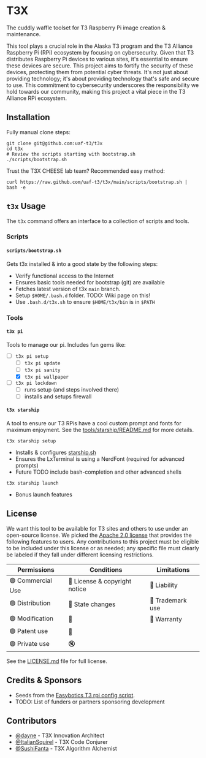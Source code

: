 # T3X
The cuddly waffle toolset for T3 Raspberry Pi image creation & maintenance.

This tool plays a crucial role in the Alaska T3 program and the T3 Alliance Raspberry Pi (RPi) ecosystem by focusing on cybersecurity. Given that T3 distributes Raspberry Pi devices to various sites, it's essential to ensure these devices are secure. This project aims to fortify the security of these devices, protecting them from potential cyber threats. It's not just about providing technology; it's about providing technology that's safe and secure to use. This commitment to cybersecurity underscores the responsibility we hold towards our community, making this project a vital piece in the T3 Alliance RPi ecosystem.

## Installation

Fully manual clone steps:
```
git clone git@github.com:uaf-t3/t3x
cd t3x
# Review the scripts starting with bootstrap.sh
./scripts/bootstrap.sh
```

Trust the T3X CHEESE lab team? Recommended easy method:
```
curl https://raw.github.com/uaf-t3/t3x/main/scripts/bootstrap.sh | bash -e
```

## `t3x` Usage

The `t3x` command offers an interface to a collection of scripts and tools.

### Scripts

#### `scripts/bootstrap.sh` 
Gets t3x installed & into a good state by the following steps:
- Verify functional access to the Internet
- Ensures basic tools needed for bootstrap (git) are available
- Fetches latest version of t3x `main` branch. 
- Setup `$HOME/.bash.d` folder. TODO: Wiki page on this!  
- Use `.bash.d/t3x.sh` to ensure `$HOME/t3x/bin` is in `$PATH`


### Tools

#### `t3x pi` 
Tools to manage our pi.  Includes fun gems like:
- [ ] `t3x pi setup`
  - [ ] `t3x pi update`
  - [ ] `t3x pi sanity`
  - [x] `t3x pi wallpaper`
- [ ] `t3x pi lockdown`
  - [ ] runs setup (and steps involved there)
  - [ ] installs and setups firewall

#### `t3x starship`

A tool to ensure our T3 RPis have a cool custom prompt and fonts for maximum enjoyment.  See the [tools/starship/README.md](./tools/starship/README.md) for more details.  

`t3x starship setup`
- Installs & configures [starship.sh](https://starship.sh)
- Ensures the LxTerminal is using a NerdFont (required for advanced prompts)
- Future TODO include bash-completion and other advanced shells

`t3x starship launch`
- Bonus launch features

## License

We want this tool to be available for T3 sites and others to use under an 
open-source license. We picked the [Apache 2.0 license](https://choosealicense.com/licenses/apache-2.0/) 
that provides the following features to users. Any contributions to this project
must be eligible to be included under this license or as needed; any specific file must clearly be labeled if they fall under different licensing restrictions. 

| Permissions | Conditions | Limitations |
| ----------- | ---------- | ----------- | 
| :green_circle: Commercial Use | :large_blue_circle: License & copyright notice | :red_circle: Liability |
| :green_circle: Distribution   | :large_blue_circle: State changes | :red_circle: Trademark use |
| :green_circle: Modification   | :memo:   | :red_circle: Warranty |
| :green_circle: Patent use     | :scroll: | |
| :green_circle: Private use    | :mute:   | |

See the [LICENSE.md](LICENSE.MD) file for full license. 

## Credits & Sponsors

- Seeds from the [Easybotics T3 rpi config script](https://github.com/easybotics/t3-rpi-config-script). 
- TODO: List of funders or partners sponsoring development

## Contributors

- [@dayne](https://github.com/dayne) - T3X Innovation  Architect
- [@ItalianSquirel](https://github.com/ItalianSquirel) - T3X Code Conjurer
- [@SushiFanta](https://github.com/SushiFanta) - T3X Algorithm Alchemist
